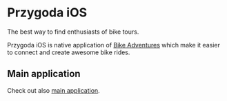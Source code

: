 # Przygoda iOS

The best way to find enthusiasts of bike tours.

Przygoda iOS is native application of [Bike Adventures](http://www.sportoweprzygody.pl) which make it easier
to connect and create awesome bike rides.

## Main application

Check out also [main application](https://github.com/VirrageS/przygoda).
